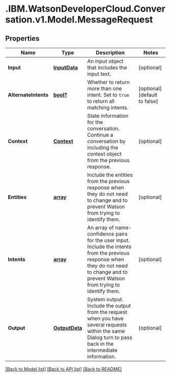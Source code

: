 # .IBM.WatsonDeveloperCloud.Conversation.v1.Model.MessageRequest
## Properties

Name | Type | Description | Notes
------------ | ------------- | ------------- | -------------
**Input** | [**InputData**](InputData.md) | An input object that includes the input text. | [optional] 
**AlternateIntents** | [**bool?**](boolean.md) | Whether to return more than one intent. Set to `true` to return all matching intents. | [optional] [default to false]
**Context** | [**Context**](Context.md) | State information for the conversation. Continue a conversation by including the context object from the previous response. | [optional] 
**Entities** | [**array<RuntimeEntity>**](RuntimeEntity.md) | Include the entities from the previous response when they do not need to change and to prevent Watson from trying to identify them. | [optional] 
**Intents** | [**array<RuntimeIntent>**](RuntimeIntent.md) | An array of name-confidence pairs for the user input. Include the intents from the previous response when they do not need to change and to prevent Watson from trying to identify them. | [optional] 
**Output** | [**OutputData**](OutputData.md) | System output. Include the output from the request when you have several requests within the same Dialog turn to pass back in the intermediate information. | [optional] 

[[Back to Model list]](../README.md#documentation-for-models) [[Back to API list]](../README.md#documentation-for-api-endpoints) [[Back to README]](../README.md)

